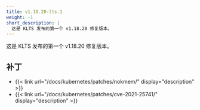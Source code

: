 ```yaml
---
title: v1.18.20-lts.1
weight: -1
short_description: |
  这是 KLTS 发布的第一个 v1.18.20 修复版本。
---
```


这是 KLTS 发布的第一个 v1.18.20 修复版本。

## 补丁

- {{< link url="/docs/kubernetes/patches/nokmem/" display="description" >}}
- {{< link url="/docs/kubernetes/patches/cve-2021-25741/" display="description" >}}

